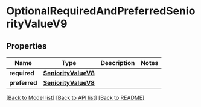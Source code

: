# OptionalRequiredAndPreferredSeniorityValueV9


## Properties
Name | Type | Description | Notes
------------ | ------------- | ------------- | -------------
**required** | [**SeniorityValueV8**](SeniorityValueV8.md) |  | 
**preferred** | [**SeniorityValueV8**](SeniorityValueV8.md) |  | 

[[Back to Model list]](../README.md#documentation-for-models) [[Back to API list]](../README.md#documentation-for-api-endpoints) [[Back to README]](../README.md)


